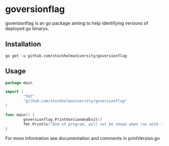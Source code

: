 # goversionflag

goversionflag is an go package aiming to help identifying versions of deployed go binarys.

## Installation
```
go get -u github.com/stockholmuniversity/goversionflag
```

## Usage
```go
package main

import (
        "fmt"
        "github.com/stockholmuniversity/goversionflag"
)

func main() {
        goversionflag.PrintVersionAndExit()
        fmt.Println("End of program, will not be shown when run with '-version'")
}
```

For more information see documentation and comments in printVersion.go

